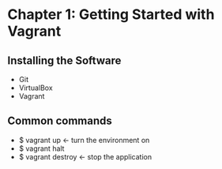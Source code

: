 # Chapter 1: Getting Started with Vagrant

## Installing the Software

- Git
- VirtualBox
- Vagrant

## Common commands

- $ vagrant up <- turn the environment on
- $ vagrant halt 
- $ vagrant destroy <- stop the application
